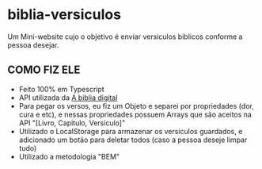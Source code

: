 # biblia-versiculos
Um Mini-website cujo o objetivo é enviar versiculos biblicos conforme a pessoa desejar. 

## COMO FIZ ELE
<ul>
  <li>Feito 100% em Typescript</li>
  <li>API utilizada da <a href="https://github.com/omarciovsena/abibliadigital">A biblia digital</a> </li>
  <li>Para pegar os versos, eu fiz um Objeto e separei por propriedades (dor, cura e etc), e nessas propriedades possuem Arrays que são aceitos na API "[Livro, Capitulo, Versiculo]"</li>
  <li>Utilizado o LocalStorage para armazenar os versiculos guardados, e adicionado um botão para deletar todos (caso a pessoa deseje limpar tudo)</li>
  <li>Utilizado a metodologia "BEM"</li>

</ul>
